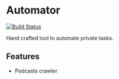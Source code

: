 # Automator

[![Build Status](https://app.travis-ci.com/sergio-fry/automator.svg?branch=master)](https://app.travis-ci.com/sergio-fry/automator)

Hand crafted tool to automate private tasks.


## Features

  * Podcasts crawler
